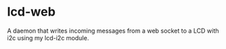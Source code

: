 # lcd-web
A daemon that writes incoming messages from a web socket to a LCD with i2c using my lcd-i2c module.
